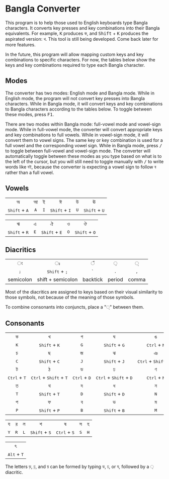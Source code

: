 # Bangla Converter

This program is to help those used to English keyboards type Bangla characters. It converts key presses and key combinations into their Bangla equivalents. For example, <kbd>K</kbd> produces ক, and <kbd>Shift</kbd> + <kbd>K</kbd> produces the aspirated version: খ. This tool is still being developed. Come back later for more features.

In the future, this program will allow mapping custom keys and key combinations to specific characters. For now, the tables below show the keys and key combinations required to type each Bangla character.

## Modes

The converter has two modes: English mode and Bangla mode. While in English mode, the program will not convert key presses into Bangla characters. While in Bangla mode, it will convert keys and key combinations to Bangla characters according to the tables below. To toggle between these modes, press <kbd>F1</kbd>.

There are two modes within Bangla mode: full-vowel mode and vowel-sign mode. While in full-vowel mode, the converter will convert appropriate keys and key combinations to full vowels. While in vowel-sign mode, it will convert them to vowel signs. The same key or key combination is used for a full vowel and the corresponding vowel sign. While in Bangla mode, press <kbd>&#47;</kbd> to toggle between full-vowel and vowel-sign mode. The converter will automatically toggle between these modes as you type based on what is to the left of the cursor, but you will still need to toggle manually with <kbd>&#47;</kbd> to write words like বই, because the converter is expecting a vowel sign to follow ব rather than a full vowel.

## Vowels

|         |         |         |         |         |         |
| :-----: | :-----: | :-----: | :-----: | :-----: | :-----: |
| &#2437; | &#2438; | &#2439; | &#2440; | &#2441; | &#2442; |
| <kbd>Shift</kbd>&nbsp;+&nbsp;<kbd>A</kbd> | <kbd>A</kbd> | <kbd>I</kbd> | <kbd>Shift</kbd>&nbsp;+&nbsp;<kbd>I</kbd> | <kbd>U</kbd> | <kbd>Shift</kbd>&nbsp;+&nbsp;<kbd>U</kbd> |

|         |         |         |         |         |
| :-----: | :-----: | :-----: | :-----: | :-----: |
| &#2443; | &#2447; | &#2448; | &#2451; | &#2452; |
| <kbd>Shift</kbd>&nbsp;+&nbsp;<kbd>R</kbd> | <kbd>E</kbd> | <kbd>Shift</kbd>&nbsp;+&nbsp;<kbd>E</kbd> | <kbd>O</kbd> | <kbd>Shift</kbd>&nbsp;+&nbsp;<kbd>O</kbd> |

## Diacritics

|         |         |         |         |         |
| :-----: | :-----: | :-----: | :-----: | :-----: |
| &#2434; | &#2435; | &#2433; | &#2492; | &#2509; | 
| <kbd>;</kbd> | <kbd>Shift</kbd>&nbsp;+&nbsp;<kbd>;</kbd> | <kbd>`</kbd> | <kbd>.</kbd> | <kbd>,</kbd> |
| semicolon | shift + semicolon | backtick | period | comma |

Most of the diacritics are assigned to keys based on their visual similarity to those symbols, not because of the meaning of those symbols.

To combine consonants into conjuncts, place a "&#2509;" between them.

## Consonants

|         |         |         |         |         |
| :-----: | :-----: | :-----: | :-----: | :-----: |
| &#2453; | &#2454; | &#2455; | &#2456; | &#2457; |
| <kbd>K</kbd> | <kbd>Shift</kbd>&nbsp;+&nbsp;<kbd>K</kbd> | <kbd>G</kbd> | <kbd>Shift</kbd>&nbsp;+&nbsp;<kbd>G</kbd> | <kbd>Ctrl</kbd>&nbsp;+&nbsp;<kbd>N</kbd> |
| &#2458; | &#2459; | &#2460; | &#2461; | &#2462; |
| <kbd>C</kbd> | <kbd>Shift</kbd>&nbsp;+&nbsp;<kbd>C</kbd> | <kbd>J</kbd> | <kbd>Shift</kbd>&nbsp;+&nbsp;<kbd>J</kbd> | <kbd>Ctrl</kbd>&nbsp;+&nbsp;<kbd>Shift</kbd>&nbsp;+&nbsp;<kbd>N</kbd> |
| &#2463; | &#2464; | &#2465; | &#2466; | &#2467; |
| <kbd>Ctrl</kbd>&nbsp;+&nbsp;<kbd>T</kbd> | <kbd>Ctrl</kbd>&nbsp;+&nbsp;<kbd>Shift</kbd>&nbsp;+&nbsp;<kbd>T</kbd> | <kbd>Ctrl</kbd>&nbsp;+&nbsp;<kbd>D</kbd> | <kbd>Ctrl</kbd>&nbsp;+&nbsp;<kbd>Shift</kbd>&nbsp;+&nbsp;<kbd>D</kbd> | <kbd>Ctrl</kbd>&nbsp;+&nbsp;<kbd>N</kbd> |
| &#2468; | &#2469; | &#2470; | &#2471; | &#2472; |
| <kbd>T</kbd> | <kbd>Shift</kbd>&nbsp;+&nbsp;<kbd>T</kbd> | <kbd>D</kbd> | <kbd>Shift</kbd>&nbsp;+&nbsp;<kbd>D</kbd> | <kbd>N</kbd> |
| &#2474; | &#2475; | &#2476; | &#2477; | &#2478; |
| <kbd>P</kbd> | <kbd>Shift</kbd>&nbsp;+&nbsp;<kbd>P</kbd> | <kbd>B</kbd> | <kbd>Shift</kbd>&nbsp;+&nbsp;<kbd>B</kbd> | <kbd>M</kbd> |

|         |         |         |         |         |         |         |
| :-----: | :-----: | :-----: | :-----: | :-----: | :-----: | :-----: |
| &#2479; | &#2480; | &#2482; | &#2486; | &#2487; | &#2488; | &#2489; |
| <kbd>Y</kbd> | <kbd>R</kbd> | <kbd>L</kbd> | <kbd>Shift</kbd>&nbsp;+&nbsp;<kbd>S</kbd> | <kbd>Ctrl</kbd>&nbsp;+&nbsp;<kbd>S</kbd> | <kbd>S</kbd> | <kbd>H</kbd> |

|         |
| :-----: |
| &#2510; |
| <kbd>Alt</kbd>&nbsp;+&nbsp;<kbd>T</kbd> |

The letters &#2465;&#2492;, &#2466;&#2492;, and &#2479;&#2492; can be formed by typing &#2465;, &#2466;, or &#2479;, followed by a &#2492; diacritic.
